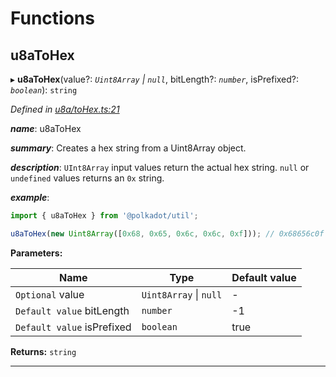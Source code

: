 

# Functions

<a id="u8atohex"></a>

##  u8aToHex

▸ **u8aToHex**(value?: *`Uint8Array` \| `null`*, bitLength?: *`number`*, isPrefixed?: *`boolean`*): `string`

*Defined in [u8a/toHex.ts:21](https://github.com/polkadot-js/common/blob/6907add/packages/util/src/u8a/toHex.ts#L21)*

*__name__*: u8aToHex

*__summary__*: Creates a hex string from a Uint8Array object.

*__description__*: `UInt8Array` input values return the actual hex string. `null` or `undefined` values returns an `0x` string.

*__example__*:   

```javascript
import { u8aToHex } from '@polkadot/util';

u8aToHex(new Uint8Array([0x68, 0x65, 0x6c, 0x6c, 0xf])); // 0x68656c0f
```

**Parameters:**

| Name | Type | Default value |
| ------ | ------ | ------ |
| `Optional` value | `Uint8Array` \| `null` | - |
| `Default value` bitLength | `number` |  -1 |
| `Default value` isPrefixed | `boolean` | true |

**Returns:** `string`

___

